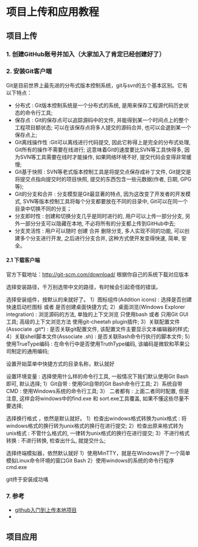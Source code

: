 # 项目上传和应用教程
## 项目上传
### 1. 创建GitHub账号并加入（大家加入了肯定已经创建好了）
### 2. 安装Git客户端
Git是目前世界上最先进的分布式版本控制系统，git与svn的五个基本区别。它有以下特点：
- 分布式 : Git版本控制系统是一个分布式的系统, 是用来保存工程源代码历史状态的命令行工具;
- 保存点 : Git的保存点可以追踪源码中的文件, 并能得到某一个时间点上的整个工程项目额状态; 可以在该保存点将多人提交的源码合并, 也可以会退到某一个保存点上;
- Git离线操作性 :Git可以离线进行代码提交, 因此它称得上是完全的分布式处理, Git所有的操作不需要在线进行; 这意味着Git的速度要比SVN等工具快得多, 因为SVN等工具需要在线时才能操作, 如果网络环境不好, 提交代码会变得非常缓慢;
- Git基于快照 : SVN等老式版本控制工具是将提交点保存成补丁文件, Git提交是将提交点指向提交时的项目快照, 提交的东西包含一些元数据(作者, 日期, GPG等);
- Git的分支和合并 : 分支模型是Git最显著的特点, 因为这改变了开发者的开发模式, SVN等版本控制工具将每个分支都要放在不同的目录中, Git可以在同一个目录中切换不同的分支；
- 分支即时性 : 创建和切换分支几乎是同时进行的, 用户可以上传一部分分支, 另外一部分分支可以隐藏在本地, 不必将所有的分支都上传到GitHub中去;
- 分支灵活性 : 用户可以随时 创建 合并 删除分支, 多人实现不同的功能, 可以创建多个分支进行开发, 之后进行分支合并, 这种方式使开发变得快速, 简单, 安全。
#### 2.1 下载客户端
官方下载地址：http://git-scm.com/download/  根据你自己的系统下载对应版本

选择安装路径，千万别选带中文的路径，有时候会引起奇怪的错误。

选择安装组件，按默认的来就好了。
1）图标组件(Addition icons) : 选择是否创建快速启动栏图标 或者 是否创建桌面快捷方式;
2）桌面浏览(Windows Explorer integration) : 浏览源码的方法, 单独的上下文浏览 只使用bash 或者 只用Git GUI工具; 高级的上下文浏览方法 使用git-cheetah plugin插件;
3）关联配置文件(Associate .git*) : 是否关联git配置文件, 该配置文件主要显示文本编辑器的样式;
4）关联shell脚本文件(Associate .sh) : 是否关联Bash命令行执行的脚本文件;
5）使用TrueType编码 : 在命令行中是否使用TruthType编码, 该编码是微软和苹果公司制定的通用编码;

设置开始菜单中快捷方式的目录名称，默认就好

设置环境变量 : 选择使用什么样的命令行工具, 一般情况下我们默认使用Git Bash即可, 默认选择;
1）Git自带 : 使用Git自带的Git Bash命令行工具;
2）系统自带CMD : 使用Windows系统的命令行工具;
3） 二者都有 : 上面二者同时配置, 但是注意, 这样会将windows中的find.exe 和 sort.exe工具覆盖, 如果不懂这些尽量不要选择;

选择换行格式 ，依然是默认就好。
1）检查出windows格式转换为unix格式 : 将windows格式的换行转为unix格式的换行在进行提交;
2）检查出原来格式转为unix格式 : 不管什么格式的, 一律转为unix格式的换行在进行提交;
3）不进行格式转换 : 不进行转换, 检查出什么, 就提交什么;

选择终端模拟器，依然默认就好
1）使用MinTTY，就是在Windows开了一个简单模拟Linux命令环境的窗口Git Bash
2）使用windows的系统的命令行程序cmd.exe

git终于安装成功咯

### 7. 参考
- [github入门到上传本地项目](https://www.cnblogs.com/specter45/p/github.html)
- 


## 项目应用
